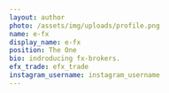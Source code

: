```yaml
---
layout: author
photo: /assets/img/uploads/profile.png
name: e-fx
display_name: e-fx
position: The One
bio: indroducing fx-brokers.
efx_trade: efx_trade
instagram_username: instagram_username
---
```



